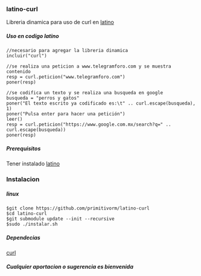 ### latino-curl
Libreria dinamica para uso de curl en [latino](https://github.com/primitivorm/latino)

##### Uso en codigo latino
```
//necesario para agregar la libreria dinamica
incluir("curl")

//se realiza una peticion a www.telegramforo.com y se muestra contenido
resp = curl.peticion("www.telegramforo.com")
poner(resp)

//se codifica un texto y se realiza una busqueda en google
busqueda = "perros y gatos"
poner("El texto escrito ya codificado es:\t" .. curl.escape(busqueda), 1)
poner("Pulsa enter para hacer una petición")
leer()
resp = curl.peticion("https://www.google.com.mx/search?q=" .. curl.escape(busqueda))
poner(resp)

```

##### Prerequisitos
Tener instalado [latino](https://github.com/primitivorm/latino)

### Instalacion
##### linux
```
$git clone https://github.com/primitivorm/latino-curl
$cd latino-curl
$git submodule update --init --recursive
$sudo ./instalar.sh
```

##### Dependecias
[curl](https://github.com/curl/curl)

##### Cualquier aportacion o sugerencia es bienvenida

